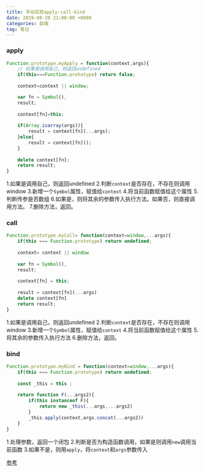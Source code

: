 ```yaml
---
title: 手动实现apply-call-bind
date: 2019-08-20 21:00:00 +0800
categories: 前端
tag: 笔记
---
```


### apply
```js
Function.prototype.myApply = function(context,args){
    // 如果是调用自己，则返回undefined
    if(this===Function.prototype) return false;
    
    context=context || window;

    var fn = Symbol(),
    result;
    
    context[fn]=this;
    
    if(Array.isarray(args)){
        result = context[fn](...args);
    }else{
        result = context[fn]();
    }
    
    delete context[fn];
    return result;
}
```

1.如果是调用自己，则返回undefined
2.判断`context`是否存在，不存在则调用window
3.新增一个`Symbol`属性，赋值给`context`
4.将当前函数赋值给这个属性
5.判断传参是否数组
6.如果是，则将其余的参数传入执行方法。如果否，则直接调用方法。
7.删除方法，返回。


### call
```js
Function.prototype.myCall= function(context=window,...args){
    if(this === Function.prototype) return undefined;
    
    context= context || window
    
    var fn = Symbol(),
    result;
    
    context[fn] = this;
    
    result = context[fn](...args)
    delete context[fn]
    return result;
}
```
1.如果是调用自己，则返回undefined
2.判断`context`是否存在，不存在则调用window
3.新增一个`Symbol`属性，赋值给`context`
4.将当前函数赋值给这个属性
5.将其余的参数传入执行方法
6.删除方法，返回。

### bind
```js
Function.prototype.myBind = function(context=window,...args){
    if(this === Function.prototype) return undefined;
    
    const _this = this ;
    
    return function F(...args2){
        if(this instanceof F){
            return new _this(...args,...args2)
        }
        _this.apply(context,args.concat(...args2))
    }
}
```

1.处理参数，返回一个闭包
2.判断是否为构造函数调用，如果是则调用`new`调用当前函数
3.如果不是，则用`apply`，将`context`和`args`参数传入


[参考](http://www.conardli.top/docs/JavaScript/%E6%89%8B%E5%8A%A8%E5%AE%9E%E7%8E%B0call%E3%80%81apply%E3%80%81bind.html#%E6%A8%A1%E6%8B%9F%E5%AE%9E%E7%8E%B0apply)
